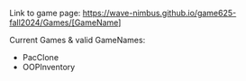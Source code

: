 Link to game page:
https://wave-nimbus.github.io/game625-fall2024/Games/[GameName]

Current Games & valid GameNames:
- PacClone
- OOPInventory
